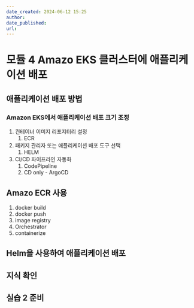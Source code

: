 ```yaml
---
date_created: 2024-06-12 15:25
author: 
date_published: 
url:
---
```

# 모듈 4 Amazo EKS 클러스터에 애플리케이션 배포

## 애플리케이션 배포 방법

### Amazon EKS에서 애플리케이션 배포 크기 조정

1. 컨테이너 이미지 리포지터리 설정
	1. ECR
2. 패키지 관리자 또는 애플리케이션 배포 도구 선택
	1. HELM
3. CI/CD 파이프라인 자동화
	1. CodePipeline
	2. CD only - ArgoCD

## Amazo ECR 사용

1. docker build
2. docker push
3. image registry
4. Orchestrator
5. containerize



## Helm을 사용하여 애플리케이션 배포

## 지식 확인

## 실습 2 준비
